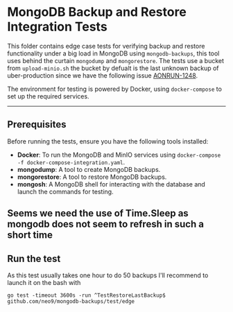 # MongoDB Backup and Restore Integration Tests

This folder contains edge case tests for verifying backup and restore functionality under a big load in MongoDB using `mongodb-backups`, this tool uses behind the curtain `mongodump` and `mongorestore`. The tests use a bucket from `upload-minio.sh` the bucket by defualt is the last unknown backup of uber-production since we have the following issue [AONRUN-1248](https://aon-mercure.atlassian.net/browse/AONRUN-1248). 

The environment for testing is powered by Docker, using `docker-compose` to set up the required services.

---

## Prerequisites

Before running the tests, ensure you have the following tools installed:

- **Docker**: To run the MongoDB and MinIO services using `docker-compose -f docker-compose-integration.yaml`.
- **mongodump**: A tool to create MongoDB backups.
- **mongorestore**: A tool to restore MongoDB backups.
- **mongosh**: A MongoDB shell for interacting with the database and launch the commands for testing.

Seems we need the use of Time.Sleep as mongodb does not seem to refresh in such a short time
---

## Run the test

As this test usually takes one hour to do 50 backups I'll recommend to launch it on the bash with

```
go test -timeout 3600s -run ^TestRestoreLastBackup$ github.com/neo9/mongodb-backups/test/edge
```